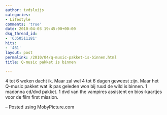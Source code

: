 ```yaml
---
author: tvdsluijs
categories:
- Lifestyle
comments: 'true'
date: 2010-04-03 19:45:00+00:00
dsq_thread_id:
- '6350511181'
hits:
- '461'
layout: post
permalink: /2010/04/q-music-pakket-is-binnen.html
title: Q-music pakket is binnen

---
```

4 tot 6 weken dacht ik. Maar zal wel 4 tot 6 dagen geweest zijn. Maar het Q-music pakket wat ik pas geleden won bij ruud de wild is binnen. 1 madonna cd/dvd pakket. 1 dvd van the vampires assistent en bios-kaartjes voor de film first mission.

&#8211; Posted using MobyPicture.com